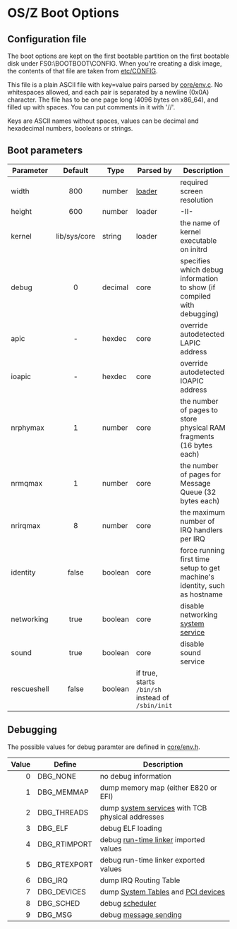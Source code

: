 OS/Z Boot Options
=================

Configuration file
------------------

The boot options are kept on the first bootable partition on the first bootable disk under FS0:\BOOTBOOT\CONFIG. When you're
creating a disk image, the contents of that file are taken from [etc/CONFIG](https://github.com/bztsrc/osz/blob/master/etc/CONFIG).

This file is a plain ASCII file with key=value pairs parsed by [core/env.c](https://github.com/bztsrc/osz/blob/master/src/core/env.c). No whitespaces allowed, and each pair is separated by a newline (0x0A) character.
The file has to be one page long (4096 bytes on x86_64), and filled up with spaces. You can put comments in it with '//'.

Keys are ASCII names without spaces, values can be decimal and hexadecimal numbers, booleans or strings.

Boot parameters
---------------

| Parameter | Default | Type | Parsed by | Description |
| --------- | :-----: | ---- | --------- | ----------- |
| width     | 800    | number | [loader](https://github.com/bztsrc/osz/blob/master/loader) | required screen resolution |
| height    | 600    | number | loader |  -II-  |
| kernel    | lib/sys/core | string | loader | the name of kernel executable on initrd |
| debug     | 0      | decimal | core | specifies which debug information to show (if compiled with debugging) |
| apic      | -      | hexdec | core | override autodetected LAPIC address |
| ioapic    | -      | hexdec | core | override autodetected IOAPIC address |
| nrphymax  | 1      | number | core | the number of pages to store physical RAM fragments (16 bytes each) |
| nrmqmax   | 1      | number | core | the number of pages for Message Queue (32 bytes each) |
| nrirqmax  | 8      | number | core | the maximum number of IRQ handlers per IRQ |
| identity  | false  | boolean | core | force running first time setup to get machine's identity, such as hostname |
| networking | true | boolean | core | disable networking [system service](https://github.com/bztsrc/osz/blob/master/docs/services.md) |
| sound | true | boolean | core | disable sound service |
| rescueshell | false | boolean | if true, starts `/bin/sh` instead of `/sbin/init` |

Debugging
---------

The possible values for debug paramter are defined in [core/env.h](https://github.com/bztsrc/osz/blob/master/src/core/env.h).

| Value | Define | Description |
| ----: | ------ | ----------- |
| 0     | DBG_NONE | no debug information |
| 1     | DBG_MEMMAP | dump memory map (either E820 or EFI) |
| 2     | DBG_THREADS | dump [system services](https://github.com/bztsrc/osz/blob/master/docs/services.md) with TCB physical addresses |
| 3     | DBG_ELF | debug ELF loading |
| 4     | DBG_RTIMPORT | debug [run-time linker](https://github.com/bztsrc/osz/blob/master/src/core/service.c) imported values |
| 5     | DBG_RTEXPORT | debug run-time linker exported values |
| 6     | DBG_IRQ | dump IRQ Routing Table |
| 7     | DBG_DEVICES | dump [System Tables](https://github.com/bztsrc/osz/blob/master/src/core/x86_64/acpi.c) and [PCI devices](https://github.com/bztsrc/osz/blob/master/src/core/x86_64/pci.c) |
| 8     | DBG_SCHED | debug [scheduler](https://github.com/bztsrc/osz/blob/master/src/core/sched.c) |
| 9     | DBG_MSG | debug [message sending](https://github.com/bztsrc/osz/blob/master/src/core/msg.c) |

